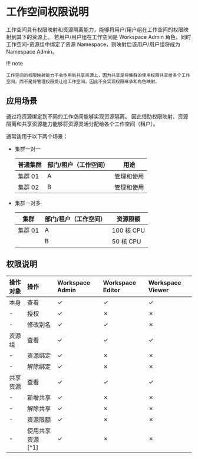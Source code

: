 # 工作空间权限说明

工作空间具有权限映射和资源隔离能力，能够将用户/用户组在工作空间的权限映射到其下的资源上。
若用户/用户组在工作空间是 Workspace Admin 角色，同时工作空间-资源组中绑定了资源 Namespace，则映射后该用户/用户组将成为 Namespace Admin。

!!! note

    工作空间的权限映射能力不会作用到共享资源上，因为共享是将集群的使用权限共享给多个工作空间，而不是将管理权限受让给工作空间，因此不会实现权限继承和角色映射。

## 应用场景

通过将资源绑定到不同的工作空间能够实现资源隔离。
因此借助权限映射、资源隔离和共享资源能力能够将资源灵活分配给各个工作空间（租户）。

通常适用于以下两个场景：

- 集群一对一

    | 普通集群 | 部门/租户（工作空间） | 用途       |
    | -------- | ---------------- | -------- |
    | 集群 01  | A                | 管理和使用 |
    | 集群 02  | B                | 管理和使用 |

- 集群一对多

    | 集群    | 部门/租户（工作空间） | 资源限额   |
    | ------- | ---------------- | ---------- |
    | 集群 01 | A                | 100 核 CPU |
    |         | B                | 50 核 CPU  |

## 权限说明

| 操作对象 | 操作              | Workspace Admin | Workspace Editor | Workspace Viewer |
| :------- | :---------------- | :-------------- | :--------------- | :--------------- |
| 本身     | 查看              | &check;         | &check;          | &check;          |
| -        | 授权              | &check;         | &cross;          | &cross;          |
| -        | 修改别名          | &check;         | &check;          | &cross;          |
| 资源组   | 查看              | &check;         | &check;          | &check;          |
| -        | 资源绑定          | &check;         | &cross;          | &cross;          |
| -        | 解除绑定          | &check;         | &cross;          | &cross;          |
| 共享资源 | 查看              | &check;         | &check;          | &check;          |
| -        | 新增共享          | &check;         | &cross;          | &cross;          |
| -        | 解除共享          | &check;         | &cross;          | &cross;          |
| -        | 资源限额          | &check;         | &cross;          | &cross;          |
| -        | 使用共享资源 [^1] | &check;         | &cross;          | &cross;          |
